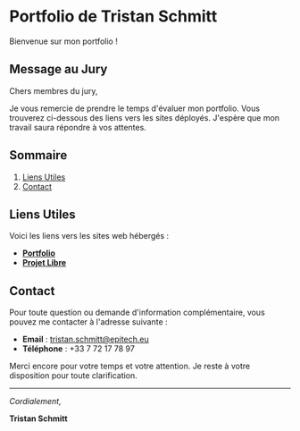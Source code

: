 # Portfolio de Tristan Schmitt

Bienvenue sur mon portfolio !

## Message au Jury

Chers membres du jury,

Je vous remercie de prendre le temps d'évaluer mon portfolio. Vous trouverez ci-dessous des liens vers les sites déployés. J'espère que mon travail saura répondre à vos attentes.

## Sommaire

1. [Liens Utiles](#liens-utiles)
2. [Contact](#contact)

## Liens Utiles

Voici les liens vers les sites web hébergés :

- **[Portfolio](https://tonportfolio.com)**
- **[Projet Libre](https://tonportfolio.com)**

## Contact

Pour toute question ou demande d'information complémentaire, vous pouvez me contacter à l'adresse suivante :
- **Email** : [tristan.schmitt@epitech.eu](mailto:ton.email@example.com)
- **Téléphone** : +33 7 72 17 78 97

Merci encore pour votre temps et votre attention. Je reste à votre disposition pour toute clarification.

---

_Cordialement,_

**Tristan Schmitt**
